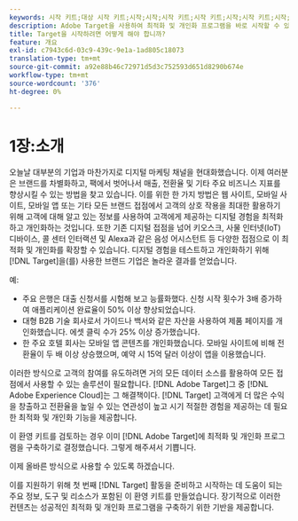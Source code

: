 ```yaml
---
keywords: 시작 키트;대상 시작 키트;시작;시작;시작 키트;시작 키트;시작;시작 키트;시작;시작 키트;시작;시작;시작;시작;시작
description: Adobe Target을 사용하여 최적화 및 개인화 프로그램을 바로 시작할 수 있습니다. Adobe [!DNL Target] 시작 키트는 좋은 출발점입니다.
title: Target을 시작하려면 어떻게 해야 합니까?
feature: 개요
exl-id: c7943c6d-03c9-439c-9e1a-1ad805c18073
translation-type: tm+mt
source-git-commit: a92e88b46c72971d5d3c752593d651d8290b674e
workflow-type: tm+mt
source-wordcount: '376'
ht-degree: 0%

---
```


# 1장:소개

오늘날 대부분의 기업과 마찬가지로 디지털 마케팅 채널을 현대화했습니다. 이제 여러분은 브랜드를 차별화하고, 팩에서 벗어나서 매출, 전환율 및 기타 주요 비즈니스 지표를 향상시킬 수 있는 방법을 찾고 있습니다. 이를 위한 한 가지 방법은 웹 사이트, 모바일 사이트, 모바일 앱 또는 기타 모든 브랜드 접점에서 고객의 상호 작용을 최대한 활용하기 위해 고객에 대해 알고 있는 정보를 사용하여 고객에게 제공하는 디지털 경험을 최적화하고 개인화하는 것입니다. 또한 기존 디지털 접점을 넘어 키오스크, 사물 인터넷(IoT) 디바이스, 콜 센터 인터랙션 및 Alexa과 같은 음성 어시스턴트 등 다양한 접점으로 이 최적화 및 개인화를 확장할 수 있습니다. 디지털 경험을 테스트하고 개인화하기 위해 [!DNL Target]을(를) 사용한 브랜드 기업은 놀라운 결과를 얻었습니다.

예:

* 주요 은행은 대출 신청서를 시험해 보고 능률화했다. 신청 시작 횟수가 3배 증가하여 애플리케이션 완료율이 50% 이상 향상되었습니다.
* 대형 B2B 기술 회사로서 가이드나 백서와 같은 자산을 사용하여 제품 페이지를 개인화했습니다. 에셋 클릭 수가 25% 이상 증가했습니다.
* 한 주요 호텔 회사는 모바일 앱 콘텐츠를 개인화했습니다. 모바일 사이트에 비해 전환율이 두 배 이상 상승했으며, 예약 시 15억 달러 이상이 앱을 이용했습니다.

이러한 방식으로 고객의 참여를 유도하려면 거의 모든 데이터 소스를 활용하여 모든 접점에서 사용할 수 있는 솔루션이 필요합니다. [!DNL Adobe Target]그 중 [!DNL Adobe Experience Cloud]는 그 해결책이다. [!DNL Target] 고객에게 더 많은 수익을 창출하고 전환율을 높일 수 있는 연관성이 높고 시기 적절한 경험을 제공하는 데 필요한 최적화 및 개인화 기능을 제공합니다.

이 환영 키트를 검토하는 경우 이미 [!DNL Adobe Target]에 최적화 및 개인화 프로그램을 구축하기로 결정했습니다. 그렇게 해주셔서 기쁩니다.

이제 올바른 방식으로 사용할 수 있도록 하겠습니다.

이를 지원하기 위해 첫 번째 [!DNL Target] 활동을 준비하고 시작하는 데 도움이 되는 주요 정보, 도구 및 리소스가 포함된 이 환영 키트를 만들었습니다. 장기적으로 이러한 컨텐츠는 성공적인 최적화 및 개인화 프로그램을 구축하기 위한 기반을 제공합니다.

